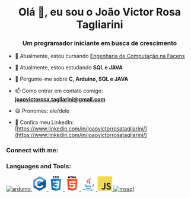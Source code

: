 <h1 align="center">Olá 👋, eu sou o João Victor Rosa Tagliarini</h1>
<h3 align="center">Um programador iniciante em busca de crescimento</h3>

- 🔭 Atualmente, estou cursando [Engenharia de Computação na Facens](https://facens.br/cursos/graduacao/engenharia-de-computacao/)

- 🌱 Atualmente, estou estudando **SQL e JAVA**

- 💬 Pergunte-me sobre **C, Arduino, SQL e JAVA**

- 📫 Como entrar em contato comigo: **joaovictorosa.tagliarini@gmail.com**

- 😄 Pronomes: ele/dele

- 📄 Confira meu LinkedIn: [https://www.linkedin.com/in/joaovictorrosatagliarini/](https://www.linkedin.com/in/joaovictorrosatagliarini/)

<h3 align="left">Connect with me:</h3>
<p align="left">
</p>

<h3 align="left">Languages and Tools:</h3>
<p align="left"> <a href="https://www.arduino.cc/" target="_blank" rel="noreferrer"> <img src="https://cdn.worldvectorlogo.com/logos/arduino-1.svg" alt="arduino" width="40" height="40"/> </a> <a href="https://www.cprogramming.com/" target="_blank" rel="noreferrer"> <img src="https://raw.githubusercontent.com/devicons/devicon/master/icons/c/c-original.svg" alt="c" width="40" height="40"/> </a> <a href="https://www.w3schools.com/css/" target="_blank" rel="noreferrer"> <img src="https://raw.githubusercontent.com/devicons/devicon/master/icons/css3/css3-original-wordmark.svg" alt="css3" width="40" height="40"/> </a> <a href="https://www.w3.org/html/" target="_blank" rel="noreferrer"> <img src="https://raw.githubusercontent.com/devicons/devicon/master/icons/html5/html5-original-wordmark.svg" alt="html5" width="40" height="40"/> </a> <a href="https://www.java.com" target="_blank" rel="noreferrer"> <img src="https://raw.githubusercontent.com/devicons/devicon/master/icons/java/java-original.svg" alt="java" width="40" height="40"/> </a> <a href="https://developer.mozilla.org/en-US/docs/Web/JavaScript" target="_blank" rel="noreferrer"> <img src="https://raw.githubusercontent.com/devicons/devicon/master/icons/javascript/javascript-original.svg" alt="javascript" width="40" height="40"/> </a> <a href="https://www.microsoft.com/en-us/sql-server" target="_blank" rel="noreferrer"> <img src="https://www.svgrepo.com/show/303229/microsoft-sql-server-logo.svg" alt="mssql" width="40" height="40"/> </a> </p>
